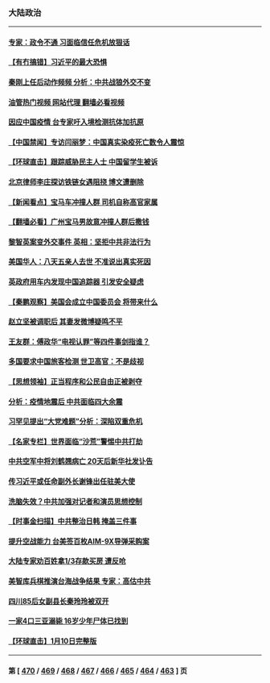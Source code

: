 ### 大陆政治
---
#### [专家：政令不通 习面临信任危机放狠话](../../pages/ncid277/n13905497.md?01130045) 
#### [【有冇搞错】习近平的最大恐惧](../../pages/ncid277/n13905319.md?01130045) 
#### [秦刚上任后动作频频 分析：中共战狼外交不变](../../pages/ncid277/n13905305.md?01130045) 
#### [油管热门视频 网站代理 翻墙必看视频](http://138.2.39.72:81/youtube.html?epic-marker?01130045)
#### [因应中国疫情 台专家吁入境检测抗体加抗原](../../pages/ncid277/n13905274.md?01130045) 
#### [【中国禁闻】专访闫丽梦：中国真实染疫死亡数令人震惊](../../pages/ncid277/n13904954.md?01130045) 
#### [【环球直击】跟踪威胁民主人士 中国留学生被诉](../../pages/ncid277/n13904949.md?01130045) 
#### [北京律师李庄探访铁链女遇阻挠 博文遭删除](../../pages/ncid277/n13905176.md?01130045) 
#### [【新闻看点】宝马车冲撞人群 司机自称高官家属](../../pages/ncid277/n13904967.md?01130045) 
#### [【翻墙必看】广州宝马男故意冲撞人群后撒钱](../../pages/ncid277/n13905103.md?01130045) 
#### [黎智英案变外交事件 英相：坚拒中共非法行为](../../pages/ncid277/n13904982.md?01130045) 
#### [美国华人：八天五亲人去世 不准说出真实死因](../../pages/ncid277/n13904818.md?01130045) 
#### [英政府用车内发现中国追踪器 引发安全疑虑](../../pages/ncid277/n13904978.md?01130045) 
#### [【秦鹏观察】美国会成立中国委员会 将带来什么](../../pages/ncid277/n13904962.md?01130045) 
#### [赵立坚被调职后 其妻发微博疑鸣不平](../../pages/ncid277/n13905045.md?01130045) 
#### [王友群：傅政华“电视认罪”等四件事剑指谁？](../../pages/ncid277/n13904741.md?01130045) 
#### [多国要求中国旅客检测 世卫高官：不是歧视](../../pages/ncid277/n13904906.md?01130045) 
#### [【思想领袖】正当程序和公民自由正被剥夺](../../pages/ncid277/n13878046.md?01130045) 
#### [分析：疫情地震后 中共面临四大余震](../../pages/ncid277/n13904852.md?01130045) 
#### [习罕见提出“大党难题”分析：深陷双重危机](../../pages/ncid277/n13904766.md?01130045) 
#### [【名家专栏】世界面临“沙荒”警惕中共打劫](../../pages/ncid277/n13904662.md?01130045) 
#### [中共空军中将刘鹤翘病亡 20天后新华社发讣告](../../pages/ncid277/n13904779.md?01130045) 
#### [传习近平或任命副外长谢锋出任驻美大使](../../pages/ncid277/n13904776.md?01130045) 
#### [洗脑失效？中共加强对记者和演员思想控制](../../pages/ncid277/n13904552.md?01130045) 
#### [【时事金扫描】中共整治日韩 掩盖三件事](../../pages/ncid277/n13904725.md?01130045) 
#### [提升空战能力 台美签百枚AIM-9X导弹采购案](../../pages/ncid277/n13904324.md?01130045) 
#### [大陆专家劝百姓拿1/3存款买房 遭反呛](../../pages/ncid277/n13904551.md?01130045) 
#### [美智库兵棋推演台海战争结果 专家：高估中共](../../pages/ncid277/n13904396.md?01130045) 
#### [四川85后女副县长秦玲玲被双开](../../pages/ncid277/n13904560.md?01130045) 
#### [一家4口三亚溺毙 16岁少年尸体已找到](../../pages/ncid277/n13904537.md?01130045) 
#### [【环球直击】1月10日完整版](../../pages/ncid277/n13904057.md?01130045) 

---
#### 第 [ [470](./470.md?01130045) / [469](./469.md?01130045) / [468](./468.md?01130045) / [467](./467.md?01130045) / [466](./466.md?01130045) / [465](./465.md?01130045) / [464](./464.md?01130045) / [463](./463.md?01130045) ] 页
